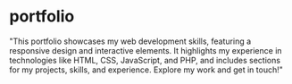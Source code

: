 # portfolio
"This portfolio showcases my web development skills, featuring a responsive design and interactive elements. It highlights my experience in technologies like HTML, CSS, JavaScript, and PHP, and includes sections for my projects, skills, and experience. Explore my work and get in touch!"
